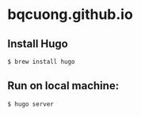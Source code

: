 # bqcuong.github.io

## Install Hugo
```
$ brew install hugo
```

## Run on local machine:
```
$ hugo server
```
